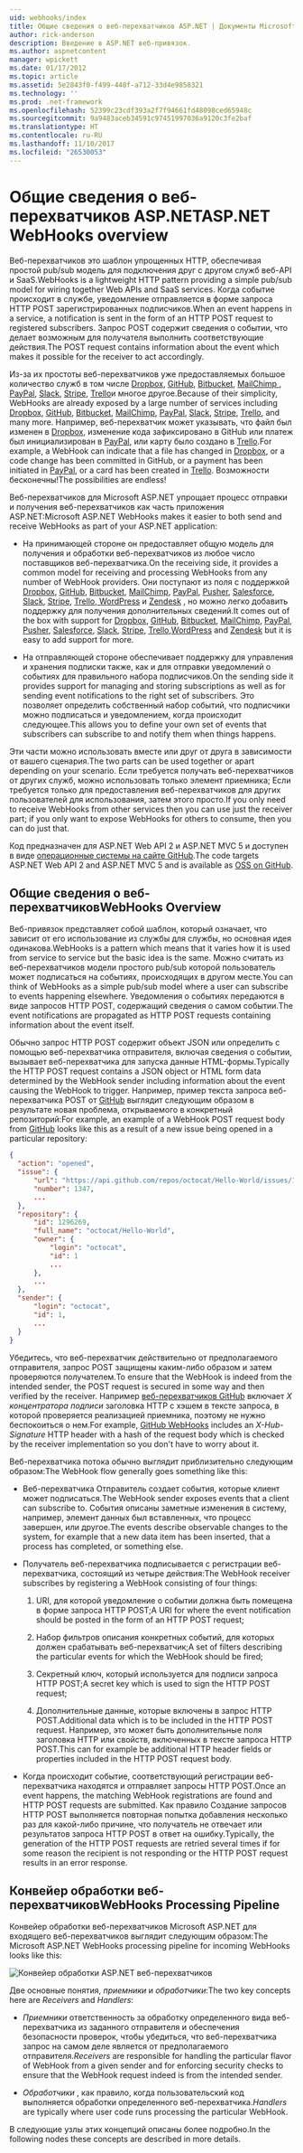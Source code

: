 ```yaml
---
uid: webhooks/index
title: Общие сведения о веб-перехватчиков ASP.NET | Документы Microsoft
author: rick-anderson
description: Введение в ASP.NET веб-привязок.
ms.author: aspnetcontent
manager: wpickett
ms.date: 01/17/2012
ms.topic: article
ms.assetid: 5e2843f0-f499-448f-a712-33d4e9858321
ms.technology: ''
ms.prod: .net-framework
ms.openlocfilehash: 52399c23cdf393a2f7f94661fd48098ced65948c
ms.sourcegitcommit: 9a9483aceb34591c97451997036a9120c3fe2baf
ms.translationtype: HT
ms.contentlocale: ru-RU
ms.lasthandoff: 11/10/2017
ms.locfileid: "26530053"
---
```

# <a name="aspnet-webhooks-overview"></a><span data-ttu-id="4189a-103">Общие сведения о веб-перехватчиков ASP.NET</span><span class="sxs-lookup"><span data-stu-id="4189a-103">ASP.NET WebHooks overview</span></span>

<span data-ttu-id="4189a-104">Веб-перехватчиков это шаблон упрощенных HTTP, обеспечивая простой pub/sub модель для подключения друг с другом служб веб-API и SaaS.</span><span class="sxs-lookup"><span data-stu-id="4189a-104">WebHooks is a lightweight HTTP pattern providing a simple pub/sub model for wiring together Web APIs and SaaS services.</span></span> <span data-ttu-id="4189a-105">Когда событие происходит в службе, уведомление отправляется в форме запроса HTTP POST зарегистрированных подписчиков.</span><span class="sxs-lookup"><span data-stu-id="4189a-105">When an event happens in a service, a notification is sent in the form of an HTTP POST request to registered subscribers.</span></span> <span data-ttu-id="4189a-106">Запрос POST содержит сведения о событии, что делает возможным для получателя выполнить соответствующие действия.</span><span class="sxs-lookup"><span data-stu-id="4189a-106">The POST request contains information about the event which makes it possible for the receiver to act accordingly.</span></span>

<span data-ttu-id="4189a-107">Из-за их простоты веб-перехватчиков уже предоставляемых большое количество служб в том числе [Dropbox](http://dropbox.com/), [GitHub](http://www.github.com/), [Bitbucket](https://bitbucket.org/), [MailChimp ](http://www.mailchimp.com/), [PayPal](http://www.paypal.com/), [Slack](http://www.slack.com), [Stripe](http://www.stripe.com), [Trello](http://www.trello.com/)и многое другое.</span><span class="sxs-lookup"><span data-stu-id="4189a-107">Because of their simplicity, WebHooks are already exposed by a large number of services including [Dropbox](http://dropbox.com/), [GitHub](http://www.github.com/), [Bitbucket](https://bitbucket.org/), [MailChimp](http://www.mailchimp.com/), [PayPal](http://www.paypal.com/), [Slack](http://www.slack.com), [Stripe](http://www.stripe.com), [Trello](http://www.trello.com/), and many more.</span></span> <span data-ttu-id="4189a-108">Например, веб-перехватчик может указывать, что файл был изменен в [Dropbox](http://dropbox.com/), изменение кода зафиксировано в GitHub или платеж был инициализирован в [PayPal](http://www.paypal.com/), или карту было создано в [ Trello](http://www.trello.com/).</span><span class="sxs-lookup"><span data-stu-id="4189a-108">For example, a WebHook can indicate that a file has changed in [Dropbox](http://dropbox.com/), or a code change has been committed in GitHub, or a payment has been initiated in [PayPal](http://www.paypal.com/), or a card has been created in [Trello](http://www.trello.com/).</span></span> <span data-ttu-id="4189a-109">Возможности бесконечны!</span><span class="sxs-lookup"><span data-stu-id="4189a-109">The possibilities are endless!</span></span>

<span data-ttu-id="4189a-110">Веб-перехватчиков для Microsoft ASP.NET упрощает процесс отправки и получения веб-перехватчиков как часть приложения ASP.NET:</span><span class="sxs-lookup"><span data-stu-id="4189a-110">Microsoft ASP.NET WebHooks makes it easier to both send and receive WebHooks as part of your ASP.NET application:</span></span>

* <span data-ttu-id="4189a-111">На принимающей стороне он предоставляет общую модель для получения и обработки веб-перехватчиков из любое число поставщиков веб-перехватчика.</span><span class="sxs-lookup"><span data-stu-id="4189a-111">On the receiving side, it provides a common model for receiving and processing WebHooks from any number of WebHook providers.</span></span> <span data-ttu-id="4189a-112">Они поступают из поля с поддержкой [Dropbox](http://dropbox.com/), [GitHub](http://www.github.com/), [Bitbucket](https://bitbucket.org/), [MailChimp](http://www.mailchimp.com/), [PayPal](http://www.paypal.com/), [Pusher](http://www.pusher.com), [Salesforce](http://www.salesforce.com), [Slack](http://www.slack.com), [Stripe](http://www.stripe.com), [Trello](http://www.trello.com/),[ WordPress](http://www.wordpress.com) и [Zendesk](https://www.zendesk.com/) , но можно легко добавить поддержку для получения дополнительных сведений.</span><span class="sxs-lookup"><span data-stu-id="4189a-112">It comes out of the box with support for [Dropbox](http://dropbox.com/), [GitHub](http://www.github.com/), [Bitbucket](https://bitbucket.org/), [MailChimp](http://www.mailchimp.com/), [PayPal](http://www.paypal.com/), [Pusher](http://www.pusher.com), [Salesforce](http://www.salesforce.com), [Slack](http://www.slack.com), [Stripe](http://www.stripe.com), [Trello](http://www.trello.com/),[WordPress](http://www.wordpress.com) and [Zendesk](https://www.zendesk.com/) but it is easy to add support for more.</span></span>

* <span data-ttu-id="4189a-113">На отправляющей стороне обеспечивает поддержку для управления и хранения подписки также, как и для отправки уведомлений о событиях для правильного набора подписчиков.</span><span class="sxs-lookup"><span data-stu-id="4189a-113">On the sending side it provides support for managing and storing subscriptions as well as for sending event notifications to the right set of subscribers.</span></span> <span data-ttu-id="4189a-114">Это позволяет определить собственный набор событий, что подписчики можно подписаться и уведомлением, когда происходит следующее.</span><span class="sxs-lookup"><span data-stu-id="4189a-114">This allows you to define your own set of events that subscribers can subscribe to and notify them when things happens.</span></span>

<span data-ttu-id="4189a-115">Эти части можно использовать вместе или друг от друга в зависимости от вашего сценария.</span><span class="sxs-lookup"><span data-stu-id="4189a-115">The two parts can be used together or apart depending on your scenario.</span></span> <span data-ttu-id="4189a-116">Если требуется получать веб-перехватчиков от других служб, можно использовать только элемент приемника; Если требуется только для предоставления веб-перехватчиков для других пользователей для использования, затем этого просто.</span><span class="sxs-lookup"><span data-stu-id="4189a-116">If you only need to receive WebHooks from other services then you can use just the receiver part; if you only want to expose WebHooks for others to consume, then you can do just that.</span></span>

<span data-ttu-id="4189a-117">Код предназначен для ASP.NET Web API 2 и ASP.NET MVC 5 и доступен в виде [операционные системы на сайте GitHub](https://github.com/aspnet/WebHooks).</span><span class="sxs-lookup"><span data-stu-id="4189a-117">The code targets ASP.NET Web API 2 and ASP.NET MVC 5 and is available as [OSS on GitHub](https://github.com/aspnet/WebHooks).</span></span>

## <a name="webhooks-overview"></a><span data-ttu-id="4189a-118">Общие сведения о веб-перехватчиков</span><span class="sxs-lookup"><span data-stu-id="4189a-118">WebHooks Overview</span></span>

<span data-ttu-id="4189a-119">Веб-привязок представляет собой шаблон, который означает, что зависит от его использование из службы для службы, но основная идея одинакова.</span><span class="sxs-lookup"><span data-stu-id="4189a-119">WebHooks is a pattern which means that it varies how it is used from service to service but the basic idea is the same.</span></span> <span data-ttu-id="4189a-120">Можно считать из веб-перехватчиков модели простого pub/sub которой пользователь может подписаться на событиях, происходящих в другом месте.</span><span class="sxs-lookup"><span data-stu-id="4189a-120">You can think of WebHooks as a simple pub/sub model where a user can subscribe to events happening elsewhere.</span></span> <span data-ttu-id="4189a-121">Уведомления о событиях передаются в виде запросов HTTP POST, содержащий сведения о самом событии.</span><span class="sxs-lookup"><span data-stu-id="4189a-121">The event notifications are propagated as HTTP POST requests containing information about the event itself.</span></span>

<span data-ttu-id="4189a-122">Обычно запрос HTTP POST содержит объект JSON или определить с помощью веб-перехватчика отправителя, включая сведения о событии, вызывает веб-перехватчика для запуска данные HTML-формы.</span><span class="sxs-lookup"><span data-stu-id="4189a-122">Typically the HTTP POST request contains a JSON object or HTML form data determined by the WebHook sender including information about the event causing the WebHook to trigger.</span></span> <span data-ttu-id="4189a-123">Например, пример текста запроса веб-перехватчика POST от [GitHub](http://www.github.com/) выглядит следующим образом в результате новая проблема, открываемого в конкретный репозиторий:</span><span class="sxs-lookup"><span data-stu-id="4189a-123">For example, an example of a WebHook POST request body from [GitHub](http://www.github.com/) looks like this as a result of a new issue being opened in a particular repository:</span></span>

```json
{
  "action": "opened",
  "issue": {
      "url": "https://api.github.com/repos/octocat/Hello-World/issues/1347",
      "number": 1347,
      ...
  },
  "repository": {
      "id": 1296269,
      "full_name": "octocat/Hello-World",
      "owner": {
          "login": "octocat",
          "id": 1
          ...
      },
      ...
  },
  "sender": {
      "login": "octocat",
      "id": 1,
      ...
  }
}
```

<span data-ttu-id="4189a-124">Убедитесь, что веб-перехватчик действительно от предполагаемого отправителя, запрос POST защищены каким-либо образом и затем проверяются получателем.</span><span class="sxs-lookup"><span data-stu-id="4189a-124">To ensure that the WebHook is indeed from the intended sender, the POST request is secured in some way and then verified by the receiver.</span></span> <span data-ttu-id="4189a-125">Например [веб-перехватчиков GitHub](https://developer.github.com/webhooks/) включает *X концентратора подписи* заголовка HTTP с хэшем в тексте запроса, в которой проверяется реализацией приемника, поэтому не нужно беспокоиться о нем.</span><span class="sxs-lookup"><span data-stu-id="4189a-125">For example, [GitHub WebHooks](https://developer.github.com/webhooks/) includes an *X-Hub-Signature* HTTP header with a hash of the request body which is checked by the receiver implementation so you don't have to worry about it.</span></span>

<span data-ttu-id="4189a-126">Веб-перехватчика потока обычно выглядит приблизительно следующим образом:</span><span class="sxs-lookup"><span data-stu-id="4189a-126">The WebHook flow generally goes something like this:</span></span>

* <span data-ttu-id="4189a-127">Веб-перехватчика Отправитель создает события, которые клиент может подписаться.</span><span class="sxs-lookup"><span data-stu-id="4189a-127">The WebHook sender exposes events that a client can subscribe to.</span></span> <span data-ttu-id="4189a-128">События описаны заметные изменения в систему, например, элемент данных был вставленных, что процесс завершен, или другое.</span><span class="sxs-lookup"><span data-stu-id="4189a-128">The events describe observable changes to the system, for example that a new data item has been inserted, that a process has completed, or something else.</span></span>

* <span data-ttu-id="4189a-129">Получатель веб-перехватчика подписывается с регистрации веб-перехватчика, состоящий из четыре действия:</span><span class="sxs-lookup"><span data-stu-id="4189a-129">The WebHook receiver subscribes by registering a WebHook consisting of four things:</span></span>

     1. <span data-ttu-id="4189a-130">URI, для которой уведомление о событии должна быть помещена в форме запроса HTTP POST;</span><span class="sxs-lookup"><span data-stu-id="4189a-130">A URI for where the event notification should be posted in the form of an HTTP POST request;</span></span>

     2. <span data-ttu-id="4189a-131">Набор фильтров описания конкретных событий, для которых должен срабатывать веб-перехватчик;</span><span class="sxs-lookup"><span data-stu-id="4189a-131">A set of filters describing the particular events for which the WebHook should be fired;</span></span>

     3. <span data-ttu-id="4189a-132">Секретный ключ, который используется для подписи запроса HTTP POST;</span><span class="sxs-lookup"><span data-stu-id="4189a-132">A secret key which is used to sign the HTTP POST request;</span></span>

     4. <span data-ttu-id="4189a-133">Дополнительные данные, которые включены в запрос HTTP POST.</span><span class="sxs-lookup"><span data-stu-id="4189a-133">Additional data which is to be included in the HTTP POST request.</span></span> <span data-ttu-id="4189a-134">Например, это может быть дополнительные поля заголовка HTTP или свойств, включенных в тексте запроса HTTP POST.</span><span class="sxs-lookup"><span data-stu-id="4189a-134">This can for example be additional HTTP header fields or properties included in the HTTP POST request body.</span></span>

* <span data-ttu-id="4189a-135">Когда происходит событие, соответствующий регистрации веб-перехватчика находятся и отправляет запросы HTTP POST.</span><span class="sxs-lookup"><span data-stu-id="4189a-135">Once an event happens, the matching WebHook registrations are found and HTTP POST requests are submitted.</span></span> <span data-ttu-id="4189a-136">Как правило Создание запросов HTTP POST выполняется повторная попытка добавления несколько раз для какой-либо причине, что получатель не отвечает или результатов запроса HTTP POST в ответ на ошибку.</span><span class="sxs-lookup"><span data-stu-id="4189a-136">Typically, the generation of the HTTP POST requests are retried several times if for some reason the recipient is not responding or the HTTP POST request results in an error response.</span></span>

## <a name="webhooks-processing-pipeline"></a><span data-ttu-id="4189a-137">Конвейер обработки веб-перехватчиков</span><span class="sxs-lookup"><span data-stu-id="4189a-137">WebHooks Processing Pipeline</span></span>

<span data-ttu-id="4189a-138">Конвейер обработки веб-перехватчиков Microsoft ASP.NET для входящего веб-перехватчиков выглядит следующим образом:</span><span class="sxs-lookup"><span data-stu-id="4189a-138">The Microsoft ASP.NET WebHooks processing pipeline for incoming WebHooks looks like this:</span></span>

![Конвейер обработки ASP.NET веб-перехватчиков](_static/WebHookReceivers.png)

<span data-ttu-id="4189a-140">Две основные понятия, *приемники* и *обработчики*:</span><span class="sxs-lookup"><span data-stu-id="4189a-140">The two key concepts here are *Receivers* and *Handlers*:</span></span>

* <span data-ttu-id="4189a-141">*Приемники* ответственность за обработку определенного вида веб-перехватчика из заданного отправителя и обеспечения безопасности проверок, чтобы убедиться, что веб-перехватчика запрос на самом деле является от предполагаемого отправителя.</span><span class="sxs-lookup"><span data-stu-id="4189a-141">*Receivers* are responsible for handling the particular flavor of WebHook from a given sender and for enforcing security checks to ensure that the WebHook request indeed is from the intended sender.</span></span>

* <span data-ttu-id="4189a-142">*Обработчики* , как правило, когда пользовательский код выполняется обработки определенного веб-перехватчика.</span><span class="sxs-lookup"><span data-stu-id="4189a-142">*Handlers* are typically where user code runs processing the particular WebHook.</span></span>

<span data-ttu-id="4189a-143">В следующие узлы этих концепций описаны более подробно.</span><span class="sxs-lookup"><span data-stu-id="4189a-143">In the following nodes these concepts are described in more details.</span></span>
